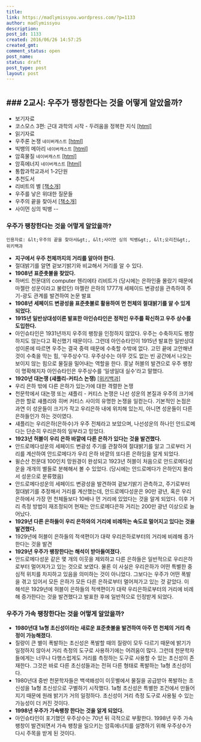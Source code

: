 ```yaml
---
title: 
link: https://madlymissyou.wordpress.com/?p=1133
author: madlymissyou
description: 
post_id: 1133
created: 2016/06/26 14:57:25
created_gmt: 
comment_status: open
post_name: 
status: draft
post_type: post
layout: post
---
```


# 

## ### 2교시: 우주가 팽창한다는 것을 어떻게 알았을까?

  * 보기자료
  * 코스모스 3편: 근대 과학의 시작 - 두려움을 정복한 지식 [[html]](http://navercast.naver.com/contents.nhn?rid=57&contents_id=51996)
  * 읽기자료
  * 우주론 논쟁 `네이버캐스트` [[html]](http://navercast.naver.com/contents.nhn?rid=20&contents_id=1321)
  * 빅뱅의 메아리 `네이버캐스트` [[html]](http://navercast.naver.com/contents.nhn?rid=20&contents_id=1603)
  * 암흑물질 `네이버캐스트` [[html]](http://navercast.naver.com/contents.nhn?rid=20&contents_id=11)
  * 암흑에너지 `네이버캐스트` [[html]](http://navercast.naver.com/contents.nhn?rid=20&contents_id=57)
  * 통합과학교과서 1-2단원
  * 추천도서
  * 리비트의 별 [[책소개]](http://book.naver.com/bookdb/book_detail.nhn?bid=6748803)
  * 우주를 낳은 위대한 질문들
  * 우주의 끝을 찾아서 [[책소개]](http://book.naver.com/bookdb/book_detail.nhn?bid=7601986)
  * 사이먼 싱의 빅뱅
\-- 

### 우주가 팽창한다는 것을 어떻게 알았을까?

`인용자료: &lt;우주의 끝을 찾아서&gt;, &lt;사이먼 싱의 빅뱅&gt;, &lt;오리진&gt;, 위키백과`

  * **지구에서 우주 천체까지의 거리를 알아야 한다.**
  * 절대밝기를 알면 겉보기밝기와 비교해서 거리를 알 수 있다.
  * **1908년 표준촛불을 찾았다.**
  * 하버드 천문대의 computer 헨리에타 리비트가 (당시에는 은하인줄 몰랐기 때문에 마젤란 성운이라고 불렀던) 마젤란 은하의 1777개 세페이드 변광성을 관측하여 주기-광도 관계를 발견하여 논문 발표
  * **1908년 세페이드 변광성을 표준촛불로 활용하여 먼 천체의 절대밝기를 알 수 있게 되었다.**
  * **1915년 일반상대성이론 발표한 아인슈타인은 정적인 우주를 확신하고 우주 상수를 도입한다.**
  * 아인슈타인은 1931년까지 우주의 팽창을 인정하지 않았다. 우주는 수축하지도 팽창하지도 않는다고 확신했기 때문이다. 그런데 아인슈타인이 1915년 발표한 일반상대성이론에 따르면 우주는 결국 중력 때문에 수축할 수밖에 없다. 고민 끝에 고안해낸 것이 수축을 막는 힘, ‘우주상수’다. 우주상수는 아무 것도 없는 빈 공간에서 나오는 보이지 않는 힘으로 물질을 밀어내는 역할을 한다. 훗날 허블의 발견으로 우주 팽창이 명확해지자 아인슈타인은 우주상수를 ‘일생일대 실수’라고 말했다.
  * **1920년 대논쟁 (섀플리-커티스 논쟁)** [[위키백과]](https://ko.wikipedia.org/wiki/%EB%8C%80%EB%85%BC%EC%9F%81_\(%EC%B2%9C%EB%AC%B8%ED%95%99\))
  * 우리 은하 밖에 다른 은하가 있는가에 대한 격렬한 논쟁
  * 천문학에서 대논쟁 또는 섀플리 - 커티스 논쟁은 나선 성운의 본질과 우주의 크기에 관한 할로 섀플리와 히버 커티스 사이의 유명한 논쟁을 일컫는다. 기본적인 논점은 과연 이 성운들이 크기가 작고 우리은하 내에 위치해 있는지, 아니면 성운들이 다른 은하들인가 하는 것이였다.
  * 섀플리는 우리은하(은하수)가 우주 전체라고 보았으며, 나선성운의 하나인 안드로메다는 단순히 우리은하의 일부라고 믿었다.
  * **1923년 허블이 우리 은하 바깥에 다른 은하가 있다는 것을 발견했다.**
  * 안드로메다성운의 세페이드 변광성 주기를 관찰하여 절대밝기를 알고 그로부터 거리를 계산하여 안드로메다가 우리 은하 바깥의 또다른 은하임을 알게 되었다.
  * 윌슨산 천문대 100인치 망원경이 완성되고 1923년 허블이 처음으로 안드로메다성운을 개개의 별들로 분해해서 볼 수 있었다. (당시에는 안드로메다가 은하인지 몰라서 성운으로 분류했음)
  * 안드로메다성운의 세페이드 변광성을 발견하여 겉보기밝기 관측하고, 주기로부터 절대밝기를 추정해서 거리를 계산했는데, 안드로메다성운은 90만 광년, 혹은 우리은하에서 가장 먼 천체들보다 10배나 먼 거리에 있었다는 것을 알게 되었다. 이후 거리 측정 방법이 재조정되어 현재는 안드로메다은하 거리는 200만 광년 이상으로 늘어났다.
  * **1929년 다른 은하들이 우리 은하와의 거리에 비례하는 속도로 멀어지고 있다는 것을 발견했다.**
  * 1929년에 허블이 은하들의 적색편이가 대략 우리은하로부터의 거리에 비례해 증가한다는 것을 발견
  * **1929년 우주가 팽창한다는 해석이 받아들여졌다.**
  * 안드로메다성운 같은 몇 개의 이웃을 제외하고 다른 은하들은 일반적으로 우리은하로부터 멀어져가고 있는 것으로 보였다. 물론 이 사실은 우리은하가 어떤 특별한 중심적 위치를 차지하고 있음을 의미하는 것이 아니었다. 그보다는 우주가 어떤 폭발을 겪고 있어서 모든 은하가 모든 다른 은하로부터 멀어져가고 있는 것 같았다. 이 해석은 1929년에 허블이 은하들의 적색편이가 대략 우리은하로부터의 거리에 비례해 증가한다는 것을 발견했다고 발표한 후에 일반적으로 인정받게 되었다.

### 우주가 가속 팽창한다는 것을 어떻게 알았을까?

  * **1980년대 1a형 초신성이라는 새로운 표준촛불을 발견하여 아주 먼 천체의 거리 측정이 가능해졌다.**
  * 질량이 큰 별이 폭발하는 초신성은 폭발할 때의 질량이 모두 다르기 때문에 밝기가 일정하지 않아서 거리 측정의 도구로 사용하기에는 어려움이 많다. 그런데 천문학자들에게는 너무나 다행스럽게도 거리를 측정하는 도구로 사용할 수 있는 초신성이 존재한다. 그것은 바로 다른 초신성들과는 전혀 다른 형태로 폭발하는 1a형 초신성이다.
  * 1980년대 중반 천문학자들은 백색왜성이 이웃별에서 물질을 공급받아 폭발하는 초신성을 1a형 초신성으로 구별하기 시작했다. 1a형 초신성은 특별한 조건에서 만들어지기 때문에 원래 밝기가 거의 일정하다. 초신성이 거리 측정 도구로 사용될 수 있는 가능성이 더 커진 것이다.
  * **1998년 우주가 가속팽창 한다는 것을 알게 되었다.**
  * 아인슈타인이 포기했던 우주상수는 70년 뒤 극적으로 부활한다. 1998년 우주 가속 팽창이 발견되면서 가속 팽창을 일으키는 암흑에너지를 설명하기 위해 우주상수가 다시 주목을 받게 된 것이다.